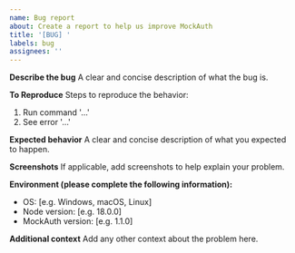 ```yaml
---
name: Bug report
about: Create a report to help us improve MockAuth
title: '[BUG] '
labels: bug
assignees: ''
---
```


**Describe the bug**
A clear and concise description of what the bug is.

**To Reproduce**
Steps to reproduce the behavior:
1. Run command '...'
2. See error '...'

**Expected behavior**
A clear and concise description of what you expected to happen.

**Screenshots**
If applicable, add screenshots to help explain your problem.

**Environment (please complete the following information):**
 - OS: [e.g. Windows, macOS, Linux]
 - Node version: [e.g. 18.0.0]
 - MockAuth version: [e.g. 1.1.0]

**Additional context**
Add any other context about the problem here.